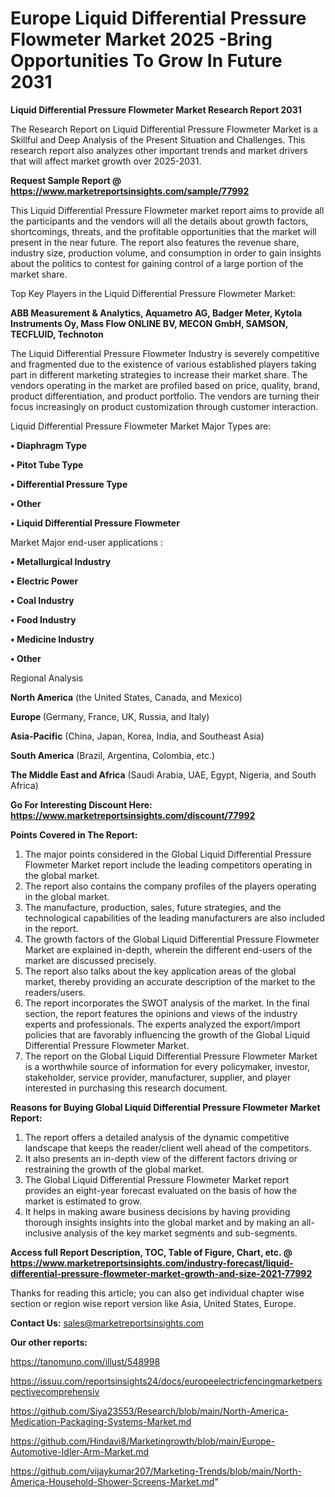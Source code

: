 # Europe Liquid Differential Pressure Flowmeter Market 2025 -Bring Opportunities To Grow In Future 2031

<strong>Liquid Differential Pressure Flowmeter Market Research Report 2031</strong>

The Research Report on Liquid Differential Pressure Flowmeter Market is a Skillful and Deep Analysis of the Present Situation and Challenges. This research report also analyzes other important trends and market drivers that will affect market growth over 2025-2031.

<strong>Request Sample Report @ <a href=https://www.marketreportsinsights.com/sample/77992>https://www.marketreportsinsights.com/sample/77992</a></strong>

This Liquid Differential Pressure Flowmeter market report aims to provide all the participants and the vendors will all the details about growth factors, shortcomings, threats, and the profitable opportunities that the market will present in the near future. The report also features the revenue share, industry size, production volume, and consumption in order to gain insights about the politics to contest for gaining control of a large portion of the market share.

Top Key Players in the Liquid Differential Pressure Flowmeter Market:

<strong>ABB Measurement & Analytics, Aquametro AG, Badger Meter, Kytola Instruments Oy, Mass Flow ONLINE BV, MECON GmbH, SAMSON, TECFLUID, Technoton</strong>

The Liquid Differential Pressure Flowmeter Industry is severely competitive and fragmented due to the existence of various established players taking part in different marketing strategies to increase their market share. The vendors operating in the market are profiled based on price, quality, brand, product differentiation, and product portfolio. The vendors are turning their focus increasingly on product customization through customer interaction.

Liquid Differential Pressure Flowmeter Market Major Types are:

<strong>• Diaphragm Type

• Pitot Tube Type

• Differential Pressure Type

• Other

• Liquid Differential Pressure Flowmeter</strong>

Market Major end-user applications :

<strong>• Metallurgical Industry

• Electric Power

• Coal Industry

• Food Industry

• Medicine Industry

• Other</strong>

Regional Analysis

</u><strong><b>North America</b></strong> (the United States, Canada, and Mexico)

<strong><b>Europe </b></strong>(Germany, France, UK, Russia, and Italy)

<strong><b>Asia-Pacific</b></strong> (China, Japan, Korea, India, and Southeast Asia)

<strong><b>South America</b></strong> (Brazil, Argentina, Colombia, etc.)

<strong><b>The Middle East and Africa</b></strong> (Saudi Arabia, UAE, Egypt, Nigeria, and South Africa)

<strong>Go For Interesting Discount Here: <a href=https://www.marketreportsinsights.com/discount/77992>https://www.marketreportsinsights.com/discount/77992</a></strong>

<strong>Points Covered in The Report:</strong>
<ol>
  <li>The major points considered in the Global Liquid Differential Pressure Flowmeter Market report include the leading competitors operating in the global market.</li>
  <li>The report also contains the company profiles of the players operating in the global market.</li>
  <li>The manufacture, production, sales, future strategies, and the technological capabilities of the leading manufacturers are also included in the report.</li>
  <li>The growth factors of the Global Liquid Differential Pressure Flowmeter Market are explained in-depth, wherein the different end-users of the market are discussed precisely.</li>
  <li>The report also talks about the key application areas of the global market, thereby providing an accurate description of the market to the readers/users.</li>
  <li>The report incorporates the SWOT analysis of the market. In the final section, the report features the opinions and views of the industry experts and professionals. The experts analyzed the export/import policies that are favorably influencing the growth of the Global Liquid Differential Pressure Flowmeter Market.</li>
  <li>The report on the Global Liquid Differential Pressure Flowmeter Market is a worthwhile source of information for every policymaker, investor, stakeholder, service provider, manufacturer, supplier, and player interested in purchasing this research document.</li>
</ol>
<strong>Reasons for Buying Global Liquid Differential Pressure Flowmeter Market Report:</strong>

<ol>
  <li>The report offers a detailed analysis of the dynamic competitive landscape that keeps the reader/client well ahead of the competitors.</li>
  <li>It also presents an in-depth view of the different factors driving or restraining the growth of the global market.</li>
  <li>The Global Liquid Differential Pressure Flowmeter Market report provides an eight-year forecast evaluated on the basis of how the market is estimated to grow.</li>
  <li>It helps in making aware business decisions by having providing thorough insights insights into the global market and by making an all-inclusive analysis of the key market segments and sub-segments.</li>
</ol>
<strong>Access full Report Description, TOC, Table of Figure, Chart, etc. @ <a href=https://www.marketreportsinsights.com/industry-forecast/liquid-differential-pressure-flowmeter-market-growth-and-size-2021-77992>https://www.marketreportsinsights.com/industry-forecast/liquid-differential-pressure-flowmeter-market-growth-and-size-2021-77992</a></strong>


Thanks for reading this article; you can also get individual chapter wise section or region wise report version like Asia, United States, Europe.

<strong>Contact Us:</strong>
sales@marketreportsinsights.com

<strong>Our other reports:</strong>

<a href=https://tanomuno.com/illust/548998>https://tanomuno.com/illust/548998</a>

<a href=https://issuu.com/reportsinsights24/docs/europeelectricfencingmarketperspectivecomprehensiv>https://issuu.com/reportsinsights24/docs/europeelectricfencingmarketperspectivecomprehensiv</a>

<a href=https://github.com/Siya23553/Research/blob/main/North-America-Medication-Packaging-Systems-Market.md>https://github.com/Siya23553/Research/blob/main/North-America-Medication-Packaging-Systems-Market.md</a>

<a href=https://github.com/Hindavi8/Marketingrowth/blob/main/Europe-Automotive-Idler-Arm-Market.md>https://github.com/Hindavi8/Marketingrowth/blob/main/Europe-Automotive-Idler-Arm-Market.md</a>

<a href=https://github.com/vijaykumar207/Marketing-Trends/blob/main/North-America-Household-Shower-Screens-Market.md>https://github.com/vijaykumar207/Marketing-Trends/blob/main/North-America-Household-Shower-Screens-Market.md</a>"
